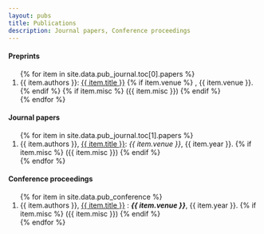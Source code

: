 ```yaml
---
layout: pubs
title: Publications
description: Journal papers, Conference proceedings
---
```



<!-- &ensp; <svg xmlns="http://www.w3.org/2000/svg" xmlns:xlink="http://www.w3.org/1999/xlink" aria-hidden="true" focusable="false" width="1em" height="1em" style="-ms-transform: rotate(360deg); -webkit-transform: rotate(360deg); transform: rotate(360deg);" preserveAspectRatio="xMidYMid meet" viewBox="0 0 24 24"><path fill-rule="evenodd" clip-rule="evenodd" d="M12.026 2c-5.509 0-9.974 4.465-9.974 9.974c0 4.406 2.857 8.145 6.821 9.465c.499.09.679-.217.679-.481c0-.237-.008-.865-.011-1.696c-2.775.602-3.361-1.338-3.361-1.338c-.452-1.152-1.107-1.459-1.107-1.459c-.905-.619.069-.605.069-.605c1.002.07 1.527 1.028 1.527 1.028c.89 1.524 2.336 1.084 2.902.829c.091-.645.351-1.085.635-1.334c-2.214-.251-4.542-1.107-4.542-4.93c0-1.087.389-1.979 1.024-2.675c-.101-.253-.446-1.268.099-2.64c0 0 .837-.269 2.742 1.021a9.582 9.582 0 0 1 2.496-.336a9.554 9.554 0 0 1 2.496.336c1.906-1.291 2.742-1.021 2.742-1.021c.545 1.372.203 2.387.099 2.64c.64.696 1.024 1.587 1.024 2.675c0 3.833-2.33 4.675-4.552 4.922c.355.308.675.916.675 1.846c0 1.334-.012 2.41-.012 2.737c0 .267.178.577.687.479C19.146 20.115 22 16.379 22 11.974C22 6.465 17.535 2 12.026 2z" fill="#626262"/></svg> [Github repositories](https://github.com/jliang993?tab=repositories)  -->


#### Preprints 

<ol reversed="reversed" id="pub">  <!-- start="26"> -->
  {% for item in site.data.pub_journal.toc[0].papers %}
      <li>
		{{ item.authors }}: 
        <a href="{{ item.url }}">{{ item.title }}</a> {% if item.venue %} , {{ item.venue }}. {% endif %} {% if item.misc %} ({{ item.misc }}) {% endif %}
      </li>
  {% endfor %}
</ol>



#### Journal papers 

<ol reversed="reversed" id="pub">  <!-- start="19"> -->
{% for item in site.data.pub_journal.toc[1].papers %}
    <li>
	  {{ item.authors }},  <a href="{{ item.url }}">{{ item.title }}</a>: <i>{{ item.venue }}</i>, {{ item.year }}. {% if item.misc %} ({{ item.misc }}) {% endif %}
    </li>
{% endfor %}
</ol>


#### Conference proceedings

<ol reversed id="pub">
{% for item in site.data.pub_conference %}
    <li>
      {{ item.authors }}, <a href="{{ item.url }}">{{ item.title }}</a> : <b><i>{{ item.venue }}</i></b>, {{ item.year }}. {% if item.misc %} ({{ item.misc }}) {% endif %}
    </li>
{% endfor %}
</ol>



